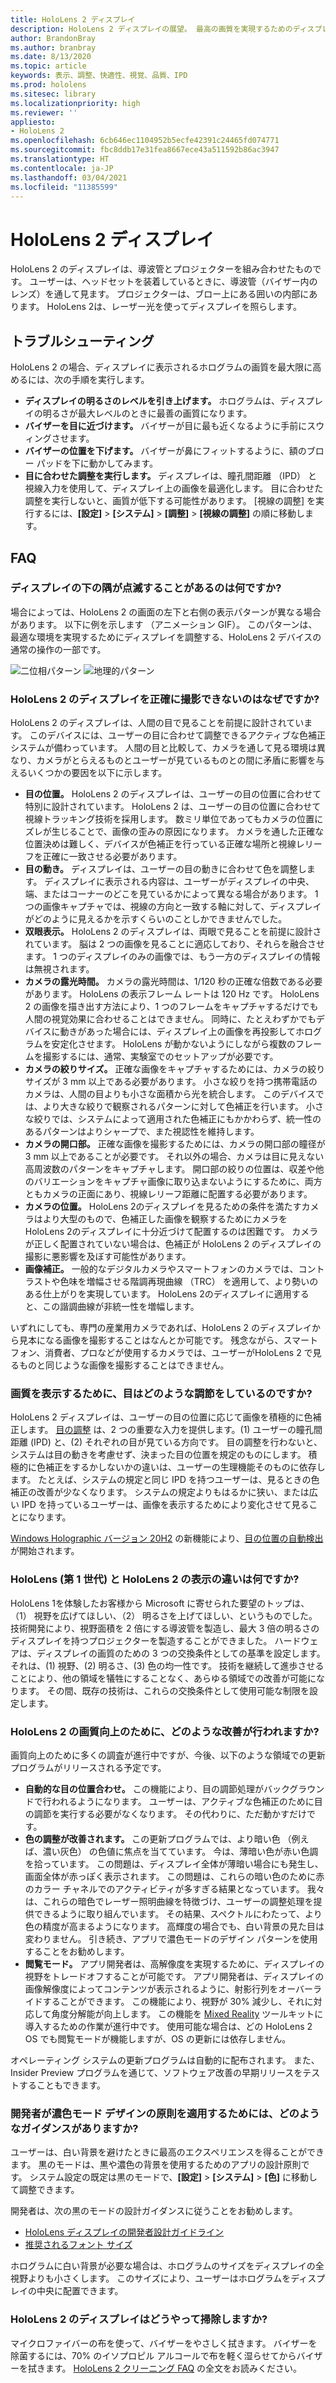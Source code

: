 ```yaml
---
title: HoloLens 2 ディスプレイ
description: HoloLens 2 ディスプレイの展望。 最高の画質を実現するためのディスプレイ構成の手引き。
author: BrandonBray
ms.author: branbray
ms.date: 8/13/2020
ms.topic: article
keywords: 表示、調整、快適性、視覚、品質、IPD
ms.prod: hololens
ms.sitesec: library
ms.localizationpriority: high
ms.reviewer: ''
appliesto:
- HoloLens 2
ms.openlocfilehash: 6cb646ec1104952b5ecfe42391c24465fd074771
ms.sourcegitcommit: fbc8ddb17e31fea8667ece43a511592b86ac3947
ms.translationtype: HT
ms.contentlocale: ja-JP
ms.lasthandoff: 03/04/2021
ms.locfileid: "11385599"
---
```

# <a name="hololens-2-display"></a>HoloLens 2 ディスプレイ

HoloLens 2 のディスプレイは、導波管とプロジェクターを組み合わせたものです。 ユーザーは、ヘッドセットを装着しているときに、導波管（バイザー内のレンズ）を通して見ます。 プロジェクターは、ブロー上にある囲いの内部にあります。 HoloLens 2は、レーザー光を使ってディスプレイを照らします。

## <a name="troubleshooting"></a>トラブルシューティング

HoloLens 2 の場合、ディスプレイに表示されるホログラムの画質を最大限に高めるには、次の手順を実行します。

* **ディスプレイの明るさのレベルを引き上げます。** ホログラムは、ディスプレイの明るさが最大レベルのときに最善の画質になります。
* **バイザーを目に近づけます。** バイザーが目に最も近くなるように手前にスウィングさせます。
* **バイザーの位置を下げます。** バイザーが鼻にフィットするように、額のブロー パッドを下に動かしてみます。
* **目に合わせた調整を実行します。** ディスプレイは、瞳孔間距離 （IPD） と視線入力を使用して、ディスプレイ上の画像を最適化します。 目に合わせた調整を実行しないと、画質が低下する可能性があります。 [視線の調整] を実行するには、**[設定]** > **[システム]** > **[調整]** > **[視線の調整]** の順に移動します。

## <a name="faq"></a>FAQ

### <a name="what-are-the-patterns-that-occasionally-flash-in-the-bottom-corners-of-the-display"></a>ディスプレイの下の隅が点滅することがあるのは何ですか?

場合によっては、HoloLens 2 の画面の左下と右側の表示パターンが異なる場合があります。 以下に例を示します （アニメーション GIF）。 このパターンは、最適な環境を実現するためにディスプレイを調整する、HoloLens 2 デバイスの通常の操作の一部です。

![二位相パターン](./images/DAT-Biphase-Fiducial.gif) ![地理的パターン](./images/DAT-GEO-Fiducial.gif)

### <a name="why-am-i-unable-to-take-an-accurate-photograph-of-my-hololens-2-display"></a>HoloLens 2 のディスプレイを正確に撮影できないのはなぜですか?

HoloLens 2 のディスプレイは、人間の目で見ることを前提に設計されています。 このデバイスには、ユーザーの目に合わせて調整できるアクティブな色補正システムが備わっています。 人間の目と比較して、カメラを通して見る環境は異なり、カメラがとらえるものとユーザーが見ているものとの間に矛盾に影響を与えるいくつかの要因を以下に示します。

* **目の位置。** HoloLens 2 のディスプレイは、ユーザーの目の位置に合わせて特別に設計されています。 HoloLens 2 は、ユーザーの目の位置に合わせて視線トラッキング技術を採用します。 数ミリ単位であってもカメラの位置にズレが生じることで、画像の歪みの原因になります。 カメラを通した正確な位置決めは難しく、デバイスが色補正を行っている正確な場所と視線レリーフを正確に一致させる必要があります。
* **目の動き。** ディスプレイは、ユーザーの目の動きに合わせて色を調整します。 ディスプレイに表示される内容は、ユーザーがディスプレイの中央、端、またはコーナーのどこを見ているかによって異なる場合があります。 1 つの画像キャプチャでは、視線の方向と一致する軸に対して、ディスプレイがどのように見えるかを示すくらいのことしかできませんでした。
* **双眼表示。** HoloLens 2 のディスプレイは、両眼で見ることを前提に設計されています。 脳は 2 つの画像を見ることに適応しており、それらを融合させます。 1 つのディスプレイのみの画像では、もう一方のディスプレイの情報は無視されます。
* **カメラの露光時間。** カメラの露光時間は、1/120 秒の正確な倍数である必要があります。 HoloLens の表示フレーム レートは 120 Hz です。 HoloLens 2 の画像を描き出す方法により、1 つのフレームをキャプチャするだけでも人間の視覚効果に合わせることはできません。 同時に、たとえわずかでもデバイスに動きがあった場合には、ディスプレイ上の画像を再投影してホログラムを安定化させます。 HoloLens が動かないようにしながら複数のフレームを撮影するには、通常、実験室でのセットアップが必要です。
* **カメラの絞りサイズ。** 正確な画像をキャプチャするためには、カメラの絞りサイズが 3 mm 以上である必要があります。 小さな絞りを持つ携帯電話のカメラは、人間の目よりも小さな面積から光を統合します。 このデバイスでは、より大きな絞りで観察されるパターンに対して色補正を行います。 小さな絞りでは、システムによって適用された色補正にもかかわらず、統一性のあるパターンはよりシャープで、また視認性を維持します。
* **カメラの開口部。** 正確な画像を撮影するためには、カメラの開口部の瞳径が 3 mm 以上であることが必要です。 それ以外の場合、カメラは目に見えない高周波数のパターンをキャプチャします。 開口部の絞りの位置は、収差や他のバリエーションをキャプチャ画像に取り込まないようにするために、両方ともカメラの正面にあり、視線レリーフ距離に配置する必要があります。
* **カメラの位置。** HoloLens 2のディスプレイを見るための条件を満たすカメラはより大型のもので、色補正した画像を観察するためにカメラをHoloLens 2のディスプレイに十分近づけて配置するのは困難です。 カメラが正しく配置されていない場合は、色補正が HoloLens 2 のディスプレイの撮影に悪影響を及ぼす可能性があります。
* **画像補正。** 一般的なデジタルカメラやスマートフォンのカメラでは、コントラストや色味を増幅させる階調再現曲線 （TRC） を適用して、より勢いのある仕上がりを実現しています。 HoloLens 2のディスプレイに適用すると、この諧調曲線が非統一性を増幅します。

いずれにしても、専門の産業用カメラであれば、HoloLens 2 のディスプレイから見本になる画像を撮影することはなんとか可能です。 残念ながら、スマートフォン、消費者、プロなどが使用するカメラでは、ユーザーがHoloLens 2 で見るものと同じような画像を撮影することはできません。

### <a name="what-does-eye-calibration-do-to-display-image-quality"></a>画質を表示するために、目はどのような調節をしているのですか?

HoloLens 2 ディスプレイは、ユーザーの目の位置に応じて画像を積極的に色補正します。 [目の調整](hololens-calibration.md) は、2 つの重要な入力を提供します。(1) ユーザーの瞳孔間距離 (IPD) と、(2) それぞれの目が見ている方向です。 目の調整を行わないと、システムは目の動きを考慮せず、決まった目の位置を規定のものにします。 積極的に色補正をするかしないかの違いは、ユーザーの生理機能そのものに依存します。 たとえば、システムの規定と同じ IPD を持つユーザーは、見るときの色補正の改善が少なくなります。 システムの規定よりもはるかに狭い、または広い IPD を持っているユーザーは、画像を表示するためにより変化させて見ることになります。

[Windows Holographic バージョン 20H2](hololens-release-notes.md#windows-holographic-version-20h2) の新機能により、[目の位置の自動検出](hololens-calibration.md#auto-eye-position-support)が開始されます。 

### <a name="what-are-the-display-differences-between-hololens-1st-gen-and-hololens-2"></a>HoloLens (第 1 世代) と HoloLens 2 の表示の違いは何ですか?

HoloLens 1を体験したお客様から Microsoft に寄せられた要望のトップは、（1） 視野を広げてほしい、（2） 明るさを上げてほしい、というものでした。 技術開発により、視野面積を 2 倍にする導波管を製造し、最大 3 倍の明るさのディスプレイを持つプロジェクターを製造することができました。 ハードウェアは、ディスプレイの画質のための 3 つの交換条件としての基準を設定します。それは、(1) 視野、(2) 明るさ、(3) 色の均一性です。 技術を継続して進歩させることにより、他の領域を犠牲にすることなく、あらゆる領域での改善が可能になります。 その間、既存の技術は、これらの交換条件として使用可能な制限を設定します。

### <a name="what-improvements-are-coming-that-will-improve-hololens-2-image-quality"></a>HoloLens 2 の画質向上のために、どのような改善が行われますか?

画質向上のために多くの調査が進行中ですが、今後、以下のような領域での更新プログラムがリリースされる予定です。

* **自動的な目の位置合わせ。** この機能により、目の調節処理がバックグラウンドで行われるようになります。 ユーザーは、アクティブな色補正のために目の調節を実行する必要がなくなります。 その代わりに、ただ動かすだけです。
* **色の調整が改善されます。** この更新プログラムでは、より暗い色 （例えば、濃い灰色） の色値に焦点を当てています。 今は、薄暗い色が赤い色調を拾っています。 この問題は、ディスプレイ全体が薄暗い場合にも発生し、画面全体が赤っぽく表示されます。 この問題は、これらの暗い色のために赤のカラー チャネルでのアクティビティが多すぎる結果となっています。 我々は、これらの暗色でレーザー照明曲線を特徴づけ、ユーザーの調整処理を提供できるように取り組んでいます。 その結果、スペクトルにわたって、より色の精度が高まるようになります。 高輝度の場合でも、白い背景の見た目は変わりません。 引き続き、アプリで濃色モードのデザイン パターンを使用することをお勧めします。
* **閲覧モード。** アプリ開発者は、高解像度を実現するために、ディスプレイの視野をトレードオフすることが可能です。 アプリ開発者は、ディスプレイの画像解像度によってコンテンツが表示されるように、射影行列をオーバーライドすることができます。 この機能により、視野が 30% 減少し、それに対応して角度分解能が向上します。 この機能を [Mixed Reality](https://github.com/Microsoft/MixedRealityToolkit-Unity) ツールキットに導入するための作業が進行中です。 使用可能な場合は、どの HoloLens 2 OS でも閲覧モードが機能しますが、OS の更新には依存しません。

オペレーティング システムの更新プログラムは自動的に配布されます。 また、Insider Preview プログラムを通じて、ソフトウェア改善の早期リリースをテストすることもできます。

### <a name="what-guidance-is-available-for-developers-to-apply-dark-mode-design-principles"></a>開発者が濃色モード デザインの原則を適用するためには、どのようなガイダンスがありますか?

ユーザーは、白い背景を避けたときに最高のエクスペリエンスを得ることができます。 黒のモードは、黒や濃色の背景を使用するためのアプリの設計原則です。 システム設定の既定は黒のモードで、**[設定]** > **[システム]** > **[色]** に移動して調整できます。

開発者は、次の黒のモードの設計ガイダンスに従うことをお勧めします。

* [HoloLens ディスプレイの開発者設計ガイドライン](https://docs.microsoft.com/windows/mixed-reality/designing-content-for-holographic-display#design-guidelines)
* [推奨されるフォント サイズ](https://docs.microsoft.com/windows/mixed-reality/typography#recommended-font-size)

ホログラムに白い背景が必要な場合は、ホログラムのサイズをディスプレイの全視野よりも小さくします。 このサイズにより、ユーザーはホログラムをディスプレイの中央に配置できます。

### <a name="how-do-you-clean-a-hololens-2-display"></a>HoloLens 2 のディスプレイはどうやって掃除しますか?

マイクロファイバーの布を使って、バイザーをやさしく拭きます。 バイザーを除菌するには、70% のイソプロピル アルコールで布を軽く湿らせてからバイザーを拭きます。 [HoloLens 2 クリーニング FAQ](hololens2-maintenance.md) の全文をお読みください。
